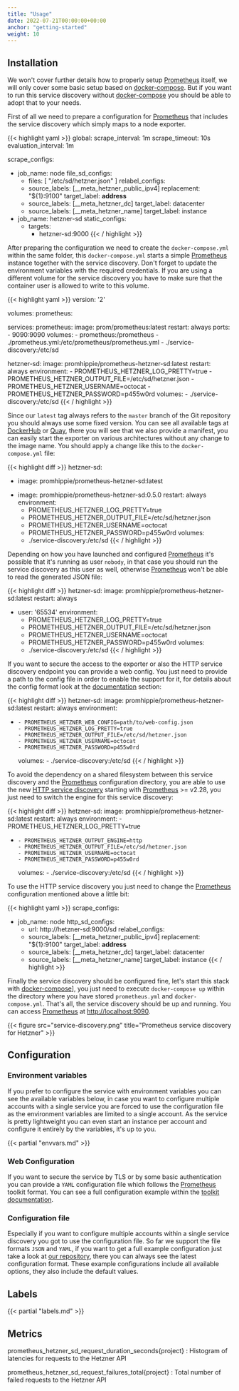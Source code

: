 ```yaml
---
title: "Usage"
date: 2022-07-21T00:00:00+00:00
anchor: "getting-started"
weight: 10
---
```


## Installation

We won't cover further details how to properly setup [Prometheus][prometheus]
itself, we will only cover some basic setup based on [docker-compose][compose].
But if you want to run this service discovery without [docker-compose][compose]
you should be able to adopt that to your needs.

First of all we need to prepare a configuration for [Prometheus][prometheus]
that includes the service discovery which simply maps to a node exporter.

{{< highlight yaml >}}
global:
  scrape_interval: 1m
  scrape_timeout: 10s
  evaluation_interval: 1m

scrape_configs:
- job_name: node
  file_sd_configs:
  - files: [ "/etc/sd/hetzner.json" ]
  relabel_configs:
  - source_labels: [__meta_hetzner_public_ipv4]
    replacement: "${1}:9100"
    target_label: __address__
  - source_labels: [__meta_hetzner_dc]
    target_label: datacenter
  - source_labels: [__meta_hetzner_name]
    target_label: instance
- job_name: hetzner-sd
  static_configs:
  - targets:
    - hetzner-sd:9000
{{< / highlight >}}

After preparing the configuration we need to create the `docker-compose.yml`
within the same folder, this `docker-compose.yml` starts a simple
[Prometheus][prometheus] instance together with the service discovery. Don't
forget to update the environment variables with the required credentials. If you
are using a different volume for the service discovery you have to make sure
that the container user is allowed to write to this volume.

{{< highlight yaml >}}
version: '2'

volumes:
  prometheus:

services:
  prometheus:
    image: prom/prometheus:latest
    restart: always
    ports:
      - 9090:9090
    volumes:
      - prometheus:/prometheus
      - ./prometheus.yml:/etc/prometheus/prometheus.yml
      - ./service-discovery:/etc/sd

  hetzner-sd:
    image: promhippie/prometheus-hetzner-sd:latest
    restart: always
    environment:
      - PROMETHEUS_HETZNER_LOG_PRETTY=true
      - PROMETHEUS_HETZNER_OUTPUT_FILE=/etc/sd/hetzner.json
      - PROMETHEUS_HETZNER_USERNAME=octocat
      - PROMETHEUS_HETZNER_PASSWORD=p455w0rd
    volumes:
      - ./service-discovery:/etc/sd
{{< / highlight >}}

Since our `latest` tag always refers to the `master` branch of the Git
repository you should always use some fixed version. You can see all available
tags at [DockerHub][dockerhub] or [Quay][quayio], there you will see that we
also provide a manifest, you can easily start the exporter on various
architectures without any change to the image name. You should apply a change
like this to the `docker-compose.yml` file:

{{< highlight diff >}}
  hetzner-sd:
-   image: promhippie/prometheus-hetzner-sd:latest
+   image: promhippie/prometheus-hetzner-sd:0.5.0
    restart: always
    environment:
      - PROMETHEUS_HETZNER_LOG_PRETTY=true
      - PROMETHEUS_HETZNER_OUTPUT_FILE=/etc/sd/hetzner.json
      - PROMETHEUS_HETZNER_USERNAME=octocat
      - PROMETHEUS_HETZNER_PASSWORD=p455w0rd
    volumes:
      - ./service-discovery:/etc/sd
{{< / highlight >}}

Depending on how you have launched and configured [Prometheus][prometheus] it's
possible that it's running as user `nobody`, in that case you should run the
service discovery as this user as well, otherwise [Prometheus][prometheus] won't
be able to read the generated JSON file:

{{< highlight diff >}}
  hetzner-sd:
    image: promhippie/prometheus-hetzner-sd:latest
    restart: always
+   user: '65534'
    environment:
      - PROMETHEUS_HETZNER_LOG_PRETTY=true
      - PROMETHEUS_HETZNER_OUTPUT_FILE=/etc/sd/hetzner.json
      - PROMETHEUS_HETZNER_USERNAME=octocat
      - PROMETHEUS_HETZNER_PASSWORD=p455w0rd
    volumes:
      - ./service-discovery:/etc/sd
{{< / highlight >}}

If you want to secure the access to the exporter or also the HTTP service
discovery endpoint you can provide a web config. You just need to provide a path
to the config file in order to enable the support for it, for details about the
config format look at the [documentation](#web-configuration) section:

{{< highlight diff >}}
  hetzner-sd:
    image: promhippie/prometheus-hetzner-sd:latest
    restart: always
    environment:
+     - PROMETHEUS_HETZNER_WEB_CONFIG=path/to/web-config.json
      - PROMETHEUS_HETZNER_LOG_PRETTY=true
      - PROMETHEUS_HETZNER_OUTPUT_FILE=/etc/sd/hetzner.json
      - PROMETHEUS_HETZNER_USERNAME=octocat
      - PROMETHEUS_HETZNER_PASSWORD=p455w0rd
    volumes:
      - ./service-discovery:/etc/sd
{{< / highlight >}}

To avoid the dependency on a shared filesystem between this service discovery
and the [Prometheus][prometheus] configuration directory, you are able to use
the new [HTTP service discovery][httpsd] starting with
[Prometheus][prometheus] >= v2.28, you just need to switch the engine for this
service discovery:

{{< highlight diff >}}
  hetzner-sd:
    image: promhippie/prometheus-hetzner-sd:latest
    restart: always
    environment:
      - PROMETHEUS_HETZNER_LOG_PRETTY=true
+     - PROMETHEUS_HETZNER_OUTPUT_ENGINE=http
      - PROMETHEUS_HETZNER_OUTPUT_FILE=/etc/sd/hetzner.json
      - PROMETHEUS_HETZNER_USERNAME=octocat
      - PROMETHEUS_HETZNER_PASSWORD=p455w0rd
    volumes:
      - ./service-discovery:/etc/sd
{{< / highlight >}}

To use the HTTP service discovery you just need to change the
[Prometheus][prometheus] configuration mentioned above a little bit:

{{< highlight yaml >}}
scrape_configs:
- job_name: node
  http_sd_configs:
  - url: http://hetzner-sd:9000/sd
  relabel_configs:
  - source_labels: [__meta_hetzner_public_ipv4]
    replacement: "${1}:9100"
    target_label: __address__
  - source_labels: [__meta_hetzner_dc]
    target_label: datacenter
  - source_labels: [__meta_hetzner_name]
    target_label: instance
{{< / highlight >}}

Finally the service discovery should be configured fine, let's start this stack
with [docker-compose][compose]], you just need to execute `docker-compose up`
within the directory where you have stored `prometheus.yml` and
`docker-compose.yml`. That's all, the service discovery should be up and
running. You can access [Prometheus][prometheus] at
[http://localhost:9090](http://localhost:9090).

{{< figure src="service-discovery.png" title="Prometheus service discovery for Hetzner" >}}

## Configuration

### Environment variables

If you prefer to configure the service with environment variables you can see
the available variables below, in case you want to configure multiple accounts
with a single service you are forced to use the configuration file as the
environment variables are limited to a single account. As the service is pretty
lightweight you can even start an instance per account and configure it entirely
by the variables, it's up to you.

{{< partial "envvars.md" >}}

### Web Configuration

If you want to secure the service by TLS or by some basic authentication you can
provide a `YAML` configuration file which follows the [Prometheus][prometheus]
toolkit format. You can see a full configuration example within the
[toolkit documentation][toolkit].

### Configuration file

Especially if you want to configure multiple accounts within a single service
discovery you got to use the configuration file. So far we support the file
formats `JSON` and `YAML`, if you want to get a full example configuration just
take a look at [our repository][configs], there you can always see the latest
configuration format. These example configurations include all available
options, they also include the default values.

## Labels

{{< partial "labels.md" >}}

## Metrics

prometheus_hetzner_sd_request_duration_seconds{project}
: Histogram of latencies for requests to the Hetzner API

prometheus_hetzner_sd_request_failures_total{project}
: Total number of failed requests to the Hetzner API

[prometheus]: https://prometheus.io
[compose]: https://docs.docker.com/compose/
[dockerhub]: https://hub.docker.com/r/promhippie/prometheus-hetzner-sd/tags/
[quayio]: https://quay.io/repository/promhippie/prometheus-hetzner-sd?tab=tags
[httpsd]: https://prometheus.io/docs/prometheus/2.28/configuration/configuration/#http_sd_config
[toolkit]: https://github.com/prometheus/exporter-toolkit/blob/master/docs/web-configuration.md
[configs]: https://github.com/promhippie/prometheus-hetzner-sd/tree/master/config
